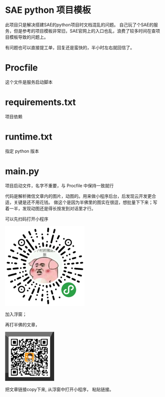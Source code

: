 # SAE python 项目模板

此项目只是解决搭建SAE的python项目时文档混乱的问题。
自己玩了个SAE的服务，但是参考的项目模板非常旧，SAE官网上的入口也乱，浪费了较多时间在查项目模板导致的问题上。

有问题也可以直接提工单，回复还是蛮快的，半小时左右就回信了。

# Procfile
这个文件是服务启动脚本

# requirements.txt
项目依赖

# runtime.txt
指定 python 版本

# main.py
项目启动文件，名字不重要，与 Procfile 中保持一致就行

代码是解析微信文章内的图片，动图的。用来做小程序后台，后发现云开发更合适，关键是还不用花钱。
做这个是因为半佛里的图实在很逗，想批量下下来；写着一半，发现动图还是得长按发到对话里才行。

可以先扫码打开小程序    

![图个乐](gh_e74d0c8a30cf_258.jpg)    

加入浮窗；       

再打半佛的文章，     

![仙人Jump](jump.jpeg)      

把文章链接copy下来, 从浮窗中打开小程序， 粘贴链接。



